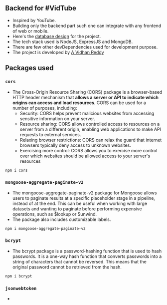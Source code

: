 ## Backend for #VidTube

- Inspired by YouTube.
- Building only the backend part such one can integrate with any frontend of web or mobile.
- Here's the [database design](https://app.eraser.io/workspace/2JOipuOeLZqxKScKSjsD?origin=share&elements=IE42339bxxMsnXXXZxEktw) for the project.
- The tech stack used is NodeJS, ExpressJS and MongoDB.
- There are few other devDependencies used for development purpose.
- The project is developed by [A Vidhan Reddy](https://github.com/AVidhanR)

## Packages used

### `cors`

- The Cross-Origin Resource Sharing (CORS) package is a browser-based HTTP header mechanism that **allows a server or API to indicate which origins can access and load resources**. CORS can be used for a number of purposes, including:
  - Security:
    CORS helps prevent malicious websites from accessing sensitive information on your server.
  - Resource sharing:
    CORS allows controlled access to resources on a server from a different origin, enabling web applications to make API requests to external services.
  - Relaxing browser restrictions:
    CORS can relax the guard that internet browsers typically deny access to unknown websites.
  - Exercising more control:
    CORS allows you to exercise more control over which websites should be allowed access to your server's resources

```bash
npm i cors
```

### `mongoose-aggregate-paginate-v2`

- The mongoose-aggregate-paginate-v2 package for Mongoose allows users to paginate results at a specific placeholder stage in a pipeline, instead of at the end. This can be useful when working with large datasets and wanting to paginate before performing expensive operations, such as $lookup or $unwind.
- The package also includes customizable labels.

```bash
npm i mongoose-aggregate-paginate-v2
```

### `bcrypt`

- The bcrypt package is a password-hashing function that is used to hash passwords. It is a one-way hash function that converts passwords into a string of characters that cannot be reversed. This means that the original password cannot be retrieved from the hash.

```bash
npm i bcrypt
```

### `jsonwebtoken`

-

